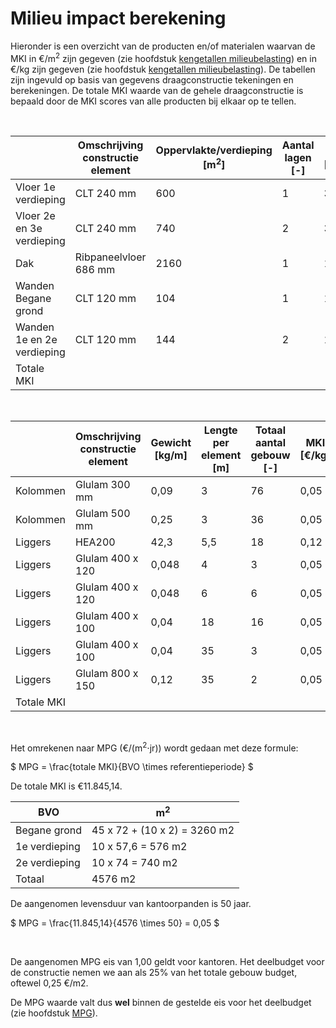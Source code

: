 # Milieu impact berekening



Hieronder is een overzicht van de producten en/of materialen waarvan de MKI in €/m<sup>2</sup> zijn gegeven (zie hoofdstuk [kengetallen milieubelasting](../../basis_gegevens/kengetallen_milieubelasting/kengetallen_milieubelasting_intro)) en in €/kg zijn gegeven (zie hoofdstuk [kengetallen milieubelasting](../../basis_gegevens/kengetallen_milieubelasting/kengetallen_milieubelasting_intro)).
De tabellen zijn ingevuld op basis van gegevens draagconstructie tekeningen en berekeningen. De totale MKI waarde van de gehele draagconstructie is bepaald door de MKI scores van alle producten bij elkaar op te tellen. 

<br>

|   | Omschrijving constructie element | Oppervlakte/verdieping [m<sup>2</sup>] | Aantal lagen [-] | MKI [€/m<sup>2</sup>] | Totale MKI [€] | % totaal |
|---|---|---|---|---|---|---|
| Vloer 1e verdieping       | CLT 240 mm            | 600  | 1 | 3,24 | 1.944,00  | 16,41 |
| Vloer 2e en 3e verdieping | CLT 240 mm            | 740  | 2 | 3,24 | 4.795,20  | 40,48 |
| Dak                       | Ribpaneelvloer 686 mm | 2160 | 1 | 1,83 | 3.952,80  | 33,37 |
| Wanden Begane grond       | CLT 120 mm            | 104  | 1 | 1,62 | 168,48    | 1,42  |
| Wanden 1e en 2e verdieping | CLT 120 mm           | 144  | 2 | 1,62 | 466,56    | 3,93  |
| Totale MKI                |                       |      |   |      | 11.327,04 | 95,61 |

<br>

|   | Omschrijving constructie element | Gewicht [kg/m] | Lengte per element [m] | Totaal aantal gebouw [-] | MKI [€/kg] | Totale MKI [€] | % totaal |
|---|---|---|---|---|---|---|---|
| Kolommen  | Glulam 300 mm    | 0,09  | 3   | 76 | 0,05 | 1,02   | 0,00  |
| Kolommen  | Glulam 500 mm    | 0,25  | 3   | 36 | 0,05 | 1,35   | 0,00  |
| Liggers   | HEA200           | 42,3  | 5,5 | 18 | 0,12 | 514,40 | 4,34  |
| Liggers   | Glulam 400 x 120 | 0,048 | 4   | 3  | 0,05 | 0,03   | 0,00  |
| Liggers   | Glulam 400 x 120 | 0,048 | 6   | 6  | 0,05 | 0,09   | 0,00  |
| Liggers   | Glulam 400 x 100 | 0,04  | 18  | 16 | 0,05 | 0,58   | 0,00  |
| Liggers   | Glulam 400 x 100 | 0,04  | 35  | 3  | 0,05 | 0,21   | 0,00  |
| Liggers   | Glulam 800 x 150 | 0,12  | 35  | 2  | 0,05 | 0,42   | 0,00  |
| Totale MKI|                  |       |     |    |      | 518,10 | 4,34  |

<br>

Het omrekenen naar MPG (€/(m<sup>2</sup>⋅jr)) wordt gedaan met deze formule:

$
MPG = \frac{totale MKI}{BVO \times referentieperiode}
$

De totale MKI is €11.845,14.

| BVO | m<sup>2</sup> |
|---|---|
| Begane grond  | 45 x 72 + (10 x 2) = 3260 m2 |
| 1e verdieping | 10 x 57,6 = 576 m2 |
| 2e verdieping | 10 x 74 = 740 m2 |
| Totaal        | 4576 m2 |

De aangenomen levensduur van kantoorpanden is 50 jaar. 

$
MPG = \frac{11.845,14}{4576 \times 50} = 0,05
$

<br>

De aangenomen MPG eis van 1,00 geldt voor kantoren. Het deelbudget voor de constructie nemen we aan als 25% van het totale gebouw budget, oftewel 0,25 €/m2.

De MPG waarde valt dus **wel** binnen de gestelde eis voor het deelbudget (zie hoofdstuk [MPG](../milieuimpact/mpg.md)). 
